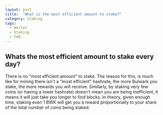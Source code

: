 ```yaml
---
layout: post
title:  "What is the most efficient amount to stake?"
category: Staking
tags:
  - Wallet
  - Staking
  - FAQ
---
```


## Whats the most efficient amount to stake every day?

There is no "most efficient amount" to stake. The reason for this, is much like for mining there isn't a "most efficient" hashrate, the more Bulwark you stake, the more rewards you will receive. Similarly, by staking very few coins (or having a lower hashrate) doesn't mean you are being inefficient, it means it will just take you longer to find blocks. In theory, given enough time, staking even 1 BWK will get you a reward proportionally to your share of the total number of coins being staked.
